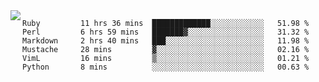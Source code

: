 

<a href="https://github.com/anuraghazra/github-readme-stats">
  <img align="left" src="https://github-readme-stats.vercel.app/api?username=kfly8&count_private=true&show_icons=true&theme=calm" />
</a>


<!--START_SECTION:waka-->

```text
Ruby         11 hrs 36 mins  █████████████░░░░░░░░░░░░   51.98 %
Perl         6 hrs 59 mins   ███████▓░░░░░░░░░░░░░░░░░   31.32 %
Markdown     2 hrs 40 mins   ███░░░░░░░░░░░░░░░░░░░░░░   11.98 %
Mustache     28 mins         ▓░░░░░░░░░░░░░░░░░░░░░░░░   02.16 %
VimL         16 mins         ▒░░░░░░░░░░░░░░░░░░░░░░░░   01.21 %
Python       8 mins          ░░░░░░░░░░░░░░░░░░░░░░░░░   00.63 %
```

<!--END_SECTION:waka-->
